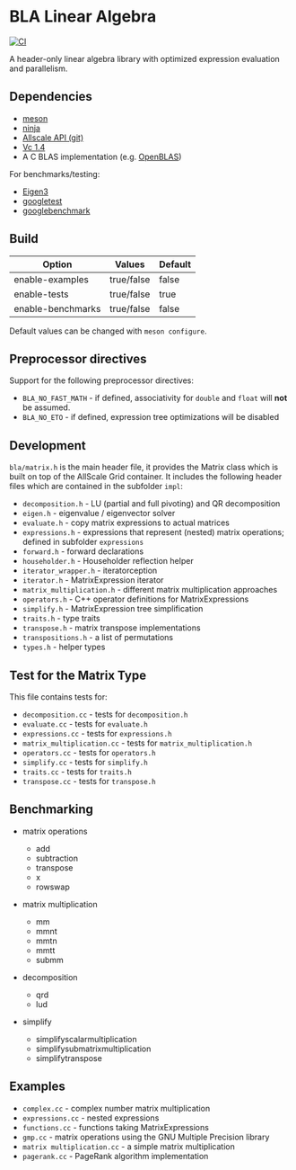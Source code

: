 # BLA Linear Algebra

[![CI](https://github.com/inlart/BLA/workflows/CI/badge.svg)](https://github.com/inlart/BLA/actions?query=workflow%3ACI)

A header-only linear algebra library with optimized expression evaluation and parallelism.

## Dependencies

* [meson](https://mesonbuild.com)
* [ninja](https://ninja-build.org)
* [Allscale API (git)](https://github.com/allscale/allscale_api)
* [Vc 1.4](https://github.com/VcDevel/Vc)
* A C BLAS implementation (e.g. [OpenBLAS](https://github.com/xianyi/OpenBLAS/wiki/Installation-Guide))

For benchmarks/testing:

* [Eigen3](http://eigen.tuxfamily.org/index.php?title=Main_Page)
* [googletest](https://github.com/google/googletest)
* [googlebenchmark](https://github.com/google/benchmark)

## Build

| Option                  | Values          | Default          |
| ----------------------- | --------------- |------------------|
| enable-examples         | true/false      | false            |
| enable-tests            | true/false      | true             |
| enable-benchmarks       | true/false      | false            |

Default values can be changed with `meson configure`.

## Preprocessor directives

Support for the following preprocessor directives:

* `BLA_NO_FAST_MATH` - if defined, associativity for `double` and `float` will **not** be assumed.
* `BLA_NO_ETO` - if defined, expression tree optimizations will be disabled

## Development

`bla/matrix.h` is the main header file, it provides the Matrix class which is built on top of the AllScale Grid container.
It includes the following header files which are contained in the subfolder `impl`:

* `decomposition.h` - LU (partial and full pivoting) and QR decomposition
* `eigen.h` - eigenvalue / eigenvector solver
* `evaluate.h` - copy matrix expressions to actual matrices
* `expressions.h` - expressions that represent (nested) matrix operations; defined in subfolder `expressions`
* `forward.h` - forward declarations
* `householder.h` - Householder reflection helper
* `iterator_wrapper.h` - iteratorception
* `iterator.h` - MatrixExpression iterator
* `matrix_multiplication.h` - different matrix multiplication approaches
* `operators.h` - C++ operator definitions for MatrixExpressions
* `simplify.h` - MatrixExpression tree simplification
* `traits.h` - type traits
* `transpose.h` - matrix transpose implementations
* `transpositions.h` - a list of permutations
* `types.h` - helper types

## Test for the Matrix Type

This file contains tests for:

* `decomposition.cc` - tests for `decomposition.h`
* `evaluate.cc` - tests for `evaluate.h`
* `expressions.cc` - tests for `expressions.h`
* `matrix_multiplication.cc` - tests for `matrix_multiplication.h`
* `operators.cc` - tests for `operators.h`
* `simplify.cc` - tests for `simplify.h`
* `traits.cc` - tests for `traits.h`
* `transpose.cc` - tests for `transpose.h`

## Benchmarking

* matrix operations
  * add
  * subtraction
  * transpose
  * x
  * rowswap

* matrix multiplication
  * mm
  * mmnt
  * mmtn
  * mmtt
  * submm

* decomposition
  * qrd
  * lud

* simplify
  * simplifyscalarmultiplication
  * simplifysubmatrixmultiplication
  * simplifytranspose

## Examples

* `complex.cc` - complex number matrix multiplication
* `expressions.cc` - nested expressions
* `functions.cc` - functions taking MatrixExpressions
* `gmp.cc` - matrix operations using the GNU Multiple Precision library
* `matrix multiplication.cc` - a simple matrix multiplication
* `pagerank.cc` -  PageRank algorithm implementation
